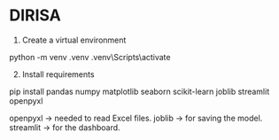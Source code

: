 # DIRISA

1. Create a virtual environment

python -m venv .venv
.venv\Scripts\activate


2. Install requirements

pip install pandas numpy matplotlib seaborn scikit-learn joblib streamlit openpyxl


openpyxl → needed to read Excel files.
joblib → for saving the model.
streamlit → for the dashboard.